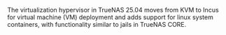 &NewLine;

The virtualization hypervisor in TrueNAS 25.04 moves from KVM to Incus for virtual machine (VM) deployment and adds support for linux system containers, with functionality similar to jails in TrueNAS CORE.
